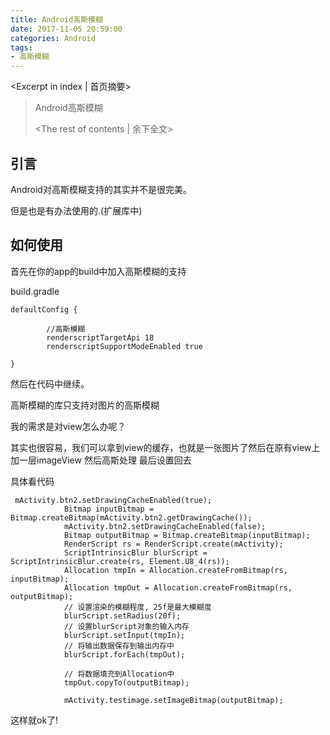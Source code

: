 ```yaml
---
title: Android高斯模糊
date: 2017-11-05 20:59:00
categories: Android
tags: 
- 高斯模糊
---
```

<Excerpt in index | 首页摘要> 
> Android高斯模糊
> <!-- more -->
> <The rest of contents | 余下全文> 

##  引言  ##

Android对高斯模糊支持的其实并不是很完美。

但是也是有办法使用的.(扩展库中)

##  如何使用  ##
首先在你的app的build中加入高斯模糊的支持

build.gradle
```
defaultConfig {

        //高斯模糊
        renderscriptTargetApi 18
        renderscriptSupportModeEnabled true

}
```

然后在代码中继续。

高斯模糊的库只支持对图片的高斯模糊

我的需求是对view怎么办呢？

其实也很容易，我们可以拿到view的缓存，也就是一张图片了然后在原有view上加一层imageView 然后高斯处理 最后设置回去

具体看代码

```
 mActivity.btn2.setDrawingCacheEnabled(true);
            Bitmap inputBitmap = Bitmap.createBitmap(mActivity.btn2.getDrawingCache());
            mActivity.btn2.setDrawingCacheEnabled(false);
            Bitmap outputBitmap = Bitmap.createBitmap(inputBitmap);
            RenderScript rs = RenderScript.create(mActivity);
            ScriptIntrinsicBlur blurScript = ScriptIntrinsicBlur.create(rs, Element.U8_4(rs));
            Allocation tmpIn = Allocation.createFromBitmap(rs, inputBitmap);
            Allocation tmpOut = Allocation.createFromBitmap(rs, outputBitmap);
            // 设置渲染的模糊程度, 25f是最大模糊度
            blurScript.setRadius(20f);
            // 设置blurScript对象的输入内存
            blurScript.setInput(tmpIn);
            // 将输出数据保存到输出内存中
            blurScript.forEach(tmpOut);

            // 将数据填充到Allocation中
            tmpOut.copyTo(outputBitmap);

            mActivity.testimage.setImageBitmap(outputBitmap);
```

这样就ok了!
